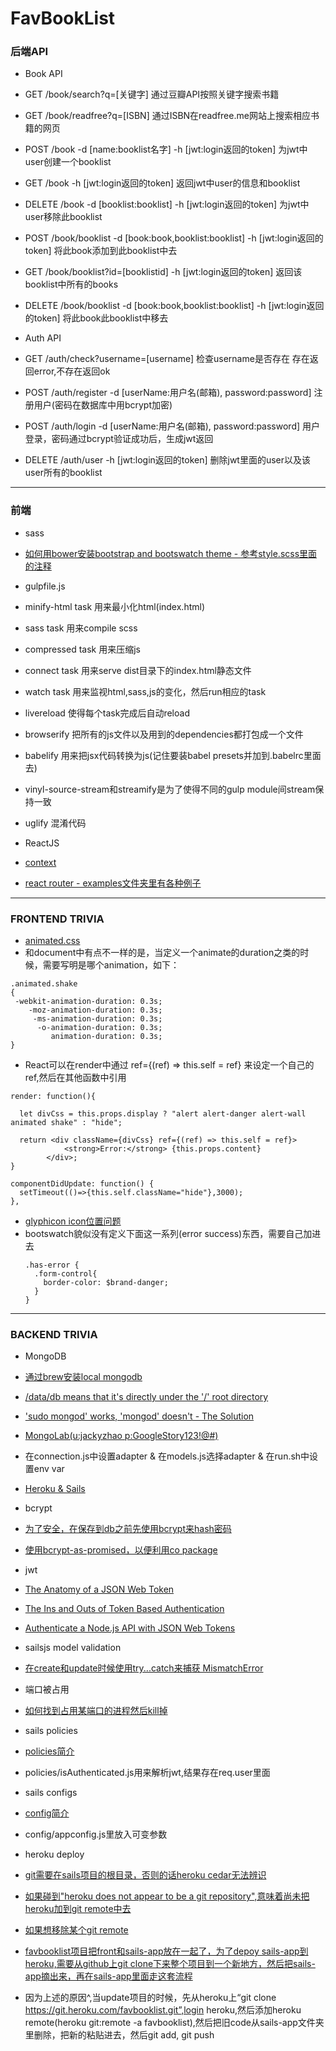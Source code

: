 # FavBookList

### 后端API

* Book API
 * GET /book/search?q=[关键字] 通过豆瓣API按照关键字搜索书籍
 * GET /book/readfree?q=[ISBN] 通过ISBN在readfree.me网站上搜索相应书籍的网页

 * POST /book -d [name:booklist名字] -h [jwt:login返回的token] 为jwt中user创建一个booklist
 * GET /book -h [jwt:login返回的token] 返回jwt中user的信息和booklist
 * DELETE /book -d [booklist:booklist] -h [jwt:login返回的token] 为jwt中user移除此booklist

 * POST /book/booklist -d [book:book,booklist:booklist] -h [jwt:login返回的token] 将此book添加到此booklist中去
 * GET /book/booklist?id=[booklistid] -h [jwt:login返回的token] 返回该booklist中所有的books
 * DELETE /book/booklist -d [book:book,booklist:booklist] -h [jwt:login返回的token] 将此book此booklist中移去

* Auth API
 * GET /auth/check?username=[username] 检查username是否存在 存在返回error,不存在返回ok
 * POST /auth/register -d [userName:用户名(邮箱), password:password] 注册用户(密码在数据库中用bcrypt加密)
 * POST /auth/login -d [userName:用户名(邮箱), password:password] 用户登录，密码通过bcrypt验证成功后，生成jwt返回
 * DELETE /auth/user -h [jwt:login返回的token] 删除jwt里面的user以及该user所有的booklist

---

### 前端

* sass
 * [如何用bower安装bootstrap and bootswatch theme - 参考style.scss里面的注释](https://github.com/guru-digital/bootswatch-sass)

* gulpfile.js
 * minify-html task 用来最小化html(index.html)
 * sass task 用来compile scss
 * compressed task 用来压缩js
 * connect task 用来serve dist目录下的index.html静态文件
 * watch task 用来监视html,sass,js的变化，然后run相应的task
 * livereload 使得每个task完成后自动reload
 * browserify 把所有的js文件以及用到的dependencies都打包成一个文件
 * babelify 用来把jsx代码转换为js(记住要装babel presets并加到.babelrc里面去)
 * vinyl-source-stream和streamify是为了使得不同的gulp module间stream保持一致
 * uglify 混淆代码

* ReactJS
 * [context](https://medium.com/@skwee357/the-land-of-undocumented-react-js-the-context-99b3f931ff73#.ff4zsw3gy)
 * [react router - examples文件夹里有各种例子](https://github.com/reactjs/react-router/tree/latest)

---

### FRONTEND TRIVIA

 * [animated.css](https://daneden.github.io/animate.css/)
  * 和document中有点不一样的是，当定义一个animate的duration之类的时候，需要写明是哪个animation，如下：
  ```
  .animated.shake
  {
   -webkit-animation-duration: 0.3s;
      -moz-animation-duration: 0.3s;
       -ms-animation-duration: 0.3s;
        -o-animation-duration: 0.3s;
           animation-duration: 0.3s;
  }
  ```
 * React可以在render中通过 ref={(ref) => this.self = ref} 来设定一个自己的ref,然后在其他函数中引用

 ```
 render: function(){

   let divCss = this.props.display ? "alert alert-danger alert-wall animated shake" : "hide";

   return <div className={divCss} ref={(ref) => this.self = ref}>
             <strong>Error:</strong> {this.props.content}
         </div>;
 }

 componentDidUpdate: function() {
   setTimeout(()=>{this.self.className="hide"},3000);
 },
 ```

  * [glyphicon icon位置问题](https://github.com/twbs/bootstrap/issues/12873)
  * bootswatch貌似没有定义下面这一系列(error success)东西，需要自己加进去
     ```
     .has-error {
       .form-control{
         border-color: $brand-danger;
       }
     }
     ```

---

### BACKEND TRIVIA

* MongoDB
 * [通过brew安装local mongodb](https://docs.mongodb.org/manual/tutorial/install-mongodb-on-os-x/)
 * [/data/db means that it's directly under the '/' root directory](http://stackoverflow.com/questions/7948789/mongodb-mongod-complains-that-there-is-no-data-db-folder)
 * ['sudo mongod' works, 'mongod' doesn't - The Solution](http://www.amirsahib.com/sudo-mongod-works-mongod-doesnt-hot-to-fix/)
 * [MongoLab(u:jackyzhao p:GoogleStory123!@#)](https://mongolab.com/databases/favbooklist#users)
 * 在connection.js中设置adapter & 在models.js选择adapter & 在run.sh中设置env var
 * [Heroku & Sails](http://pburtchaell.com/2015/sails/)

* bcrypt
 * [为了安全，在保存到db之前先使用bcrypt来hash密码](http://codetheory.in/using-the-node-js-bcrypt-module-to-hash-and-safely-store-passwords/)
 * [使用bcrypt-as-promised，以便利用co package](https://www.npmjs.com/package/bcrypt-as-promised)

* jwt
 * [The Anatomy of a JSON Web Token](https://scotch.io/tutorials/the-anatomy-of-a-json-web-token)
 * [The Ins and Outs of Token Based Authentication](https://scotch.io/tutorials/the-ins-and-outs-of-token-based-authentication)
 * [Authenticate a Node.js API with JSON Web Tokens](https://scotch.io/tutorials/authenticate-a-node-js-api-with-json-web-tokens)

* sailsjs model validation
 * [在create和update时候使用try...catch来捕获 MismatchError](http://sailsjs.org/documentation/concepts/models-and-orm/validations)

* 端口被占用
 * [如何找到占用某端口的进程然后kill掉](http://stackoverflow.com/questions/12397175/how-do-i-close-an-open-port-from-the-terminal-on-the-mac)

* sails policies
 * [policies简介](http://sailsjs.org/documentation/concepts/policies)
 * policies/isAuthenticated.js用来解析jwt,结果存在req.user里面

* sails configs
 * [config简介](http://sailsjs.org/documentation/concepts/configuration)
 * config/appconfig.js里放入可变参数

* heroku deploy
 * [git需要在sails项目的根目录，否则的话heroku cedar无法辨识](http://stackoverflow.com/questions/8361475/heroku-push-rejected-no-cedar-supported-app-detected)
 * [如果碰到"heroku does not appear to be a git repository",意味着尚未把heroku加到git remote中去](https://devcenter.heroku.com/articles/git)
 * [如果想移除某个git remote](https://help.github.com/articles/removing-a-remote/)
 * [favbooklist项目把front和sails-app放在一起了，为了depoy sails-app到heroku,需要从github上git clone下来整个项目到一个新地方，然后把sails-app摘出来，再在sails-app里面走这套流程](http://vort3x.me/sailsjs-heroku/)
 * 因为上述的原因^,当update项目的时候，先从heroku上“git clone https://git.heroku.com/favbooklist.git”,login heroku,然后添加heroku remote(heroku git:remote -a favbooklist),然后把旧code从sails-app文件夹里删除，把新的粘贴进去，然后git add, git push
